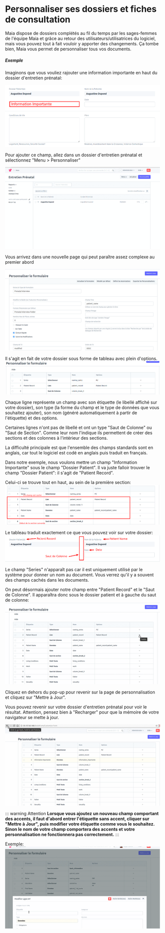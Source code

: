 # Personnaliser ses dossiers et fiches de consultation

Maia dispose de dossiers complétés au fil du temps par les sages-femmes de l'équipe Maia et grâce au retour des utilisateurs/utilisatrices du logiciel, mais vous pouvez tout à fait vouloir y apporter des changements.
Ça tombe bien, Maia vous permet de personnaliser tous vos documents.


##### Exemple

Imaginons que vous vouliez rajouter une information importante en haut du dossier d'entretien prénatal:

![Personnalisation de Dossiers](/content/maia/customization/customization.png)


Pour ajouter ce champ, allez dans un dossier d'entretien prénatal et sélectionnez "Menu > Personnaliser"

![Personnalisation de Dossiers](/content/maia/customization/customization.gif)


Vous arrivez dans une nouvelle page qui peut paraître assez complexe au premier abord

![Personnalisation de Dossiers](/content/maia/customization/customization1.gif)


Il s'agit en fait de votre dossier sous forme de tableau avec plein d'options.
![Personnalisation de Dossiers](/content/maia/customization/customization1.png)

Chaque ligne représente un champ avec son étiquette (le libellé affiché sur votre dossier), son type (la forme du champ et le type de données que vous souhaitez ajouter), son nom (généré automatiquement à partir de l'étiquette) et des options.

Certaines lignes n'ont pas de libellé et ont un type "Saut de Colonne" ou "Saut de Section". Comme leur nom l'indique ils permettent de créer des sections et des colonnes à l'intérieur des sections.

La difficulté principale est que l'ensemble des champs standards sont en anglais, car tout le logiciel est codé en anglais puis traduit en français.

Dans notre exemple, nous voulons mettre un champ "Information Importante" sous le champ "Dossier Patient".
Il va juste falloir trouver le champ "Dossier Patient": il s'agit de "Patient Record".

Celui-ci se trouve tout en haut, au sein de la première section:
![Personnalisation de Dossiers](/content/maia/customization/customization2.png)

Le tableau traduit exactement ce que vous pouvez voir sur votre dossier:
![Personnalisation de Dossiers](/content/maia/customization/customization3.png)

Le champ "Series" n'apparaît pas car il est uniquement utilisé par le système pour donner un nom au document.
Vous verrez qu'il y a souvent des champs cachés dans les documents.

On peut désormais ajouter notre champ entre "Patient Record" et le "Saut de Colonne". Il apparaîtra donc sous le dossier patient et à gauche du saut de colonne:
![Personnalisation de Dossiers](/content/maia/customization/customization2.gif)

Cliquez en dehors du pop-up pour revenir sur la page de personnalisation et cliquez sur "Mettre à Jour".

Vous pouvez revenir sur votre dossier d'entretien prénatal pour voir le résultat.
Attention, pensez bien à "Recharger" pour que la mémoire de votre navigateur se mette à jour.

![Personnalisation de Dossiers](/content/maia/customization/customization3.gif)


::: warning Attention
**Lorsque vous ajoutez un nouveau champ comportant des accents, il faut d'abord entrer l'étiquette sans accent, cliquer sur "Mettre à Jour", puis modifier votre étiquette comme vous le souhaitez. Sinon le nom de votre champ comportera des accents et votre personnalisation ne fonctionnera pas correctement.**
:::

Exemple:
![Supprimer les accents dans le nom](/content/maia/customization/personnalisation_accents.gif)


